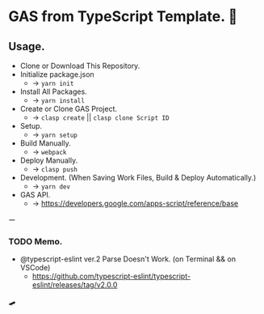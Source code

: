# GAS from TypeScript Template. 🍵  
## Usage.  
- Clone or Download This Repository.  
- Initialize package.json  
  - -> `yarn init`  
- Install All Packages.  
  - -> `yarn install`  
- Create or Clone GAS Project.
  - -> `clasp create` || `clasp clone Script ID`  
- Setup.  
  - -> `yarn setup`  
- Build Manually.
  - -> `webpack`  
- Deploy Manually.  
  - -> `clasp push`  
- Development. (When Saving Work Files, Build & Deploy Automatically.)  
  - -> `yarn dev`  
- GAS API.
  - -> <https://developers.google.com/apps-script/reference/base>  

ー

### TODO Memo.
- @typescript-eslint ver.2 Parse Doesn't Work. (on Terminal && on VSCode)
  - <https://github.com/typescript-eslint/typescript-eslint/releases/tag/v2.0.0>

🛹

